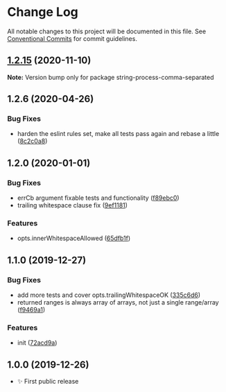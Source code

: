 # Change Log

All notable changes to this project will be documented in this file.
See [Conventional Commits](https://conventionalcommits.org) for commit guidelines.

## [1.2.15](https://gitlab.com/codsen/codsen/compare/string-process-comma-separated@1.2.14...string-process-comma-separated@1.2.15) (2020-11-10)

**Note:** Version bump only for package string-process-comma-separated





## 1.2.6 (2020-04-26)

### Bug Fixes

- harden the eslint rules set, make all tests pass again and rebase a little ([8c2c0a8](https://gitlab.com/codsen/codsen/commit/8c2c0a8d1b0a0c195c853460ac4de117cee15033))

## 1.2.0 (2020-01-01)

### Bug Fixes

- errCb argument fixable tests and functionality ([f89ebc0](https://gitlab.com/codsen/codsen/commit/f89ebc03858734e67e4ffd4db9a89b4116fa07ea))
- trailing whitespace clause fix ([9ef1181](https://gitlab.com/codsen/codsen/commit/9ef1181c20e15b135b791ccc53343d135241cf22))

### Features

- opts.innerWhitespaceAllowed ([65dfb1f](https://gitlab.com/codsen/codsen/commit/65dfb1fa5fed0b201b3e5001d418b49b5f94917c))

## 1.1.0 (2019-12-27)

### Bug Fixes

- add more tests and cover opts.trailingWhitespaceOK ([335c6d6](https://gitlab.com/codsen/codsen/commit/335c6d63fa3ff0b324f5d191350fc0e593e88430))
- returned ranges is always array of arrays, not just a single range/array ([f9469a1](https://gitlab.com/codsen/codsen/commit/f9469a1f53aa13c7f85eb953e35428a735232cd1))

### Features

- init ([72acd9a](https://gitlab.com/codsen/codsen/commit/72acd9a022fbf4db0116e3d19b0a5dc451581200))

## 1.0.0 (2019-12-26)

- ✨ First public release
